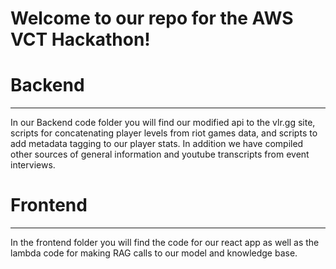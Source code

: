# Welcome to our repo for the AWS VCT Hackathon!

# Backend 
___
In our Backend code folder you will find our modified api to the vlr.gg site, scripts for concatenating player levels from riot games data, and scripts to add metadata tagging to our player stats.  In addition we have compiled other sources of general information and youtube transcripts from event interviews.

# Frontend
___
In the frontend folder you will find the code for our react app as well as the lambda code for making RAG calls to our model and knowledge base. 

